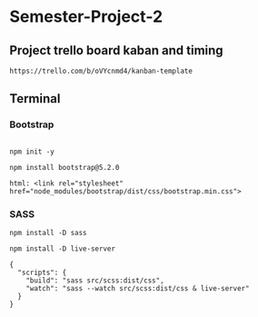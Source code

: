 # Semester-Project-2

## Project trello board kaban and timing

```
https://trello.com/b/oVYcnmd4/kanban-template

```

## Terminal

### Bootstrap

```

npm init -y

npm install bootstrap@5.2.0

html: <link rel="stylesheet" href="node_modules/bootstrap/dist/css/bootstrap.min.css">

```

### SASS

```
npm install -D sass

npm install -D live-server

{
  "scripts": {
    "build": "sass src/scss:dist/css",
    "watch": "sass --watch src/scss:dist/css & live-server"
  }
}
```
